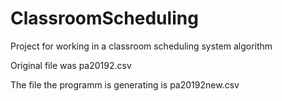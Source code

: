 # ClassroomScheduling
Project for working in a classroom scheduling system algorithm

Original file was pa20192.csv

The file the programm is generating is pa20192new.csv
